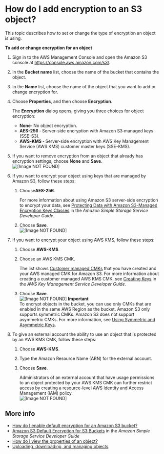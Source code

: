 # How do I add encryption to an S3 object?<a name="add-object-encryption"></a>

This topic describes how to set or change the type of encryption an object is using\. 

**To add or change encryption for an object**

1. Sign in to the AWS Management Console and open the Amazon S3 console at [https://console\.aws\.amazon\.com/s3/](https://console.aws.amazon.com/s3/)\.

1. In the **Bucket name** list, choose the name of the bucket that contains the object\.

1. In the **Name** list, choose the name of the object that you want to add or change encryption for\.

1. Choose **Properties**, and then choose **Encryption**\.

   The **Encryption** dialog opens, giving you three choices for object encryption:
   + **None**‐ No object encryption\.
   + **AES\-256** ‐ Server\-side encryption with Amazon S3‐managed keys \(SSE\-S3\)\.
   + **AWS‐KMS** ‐ Server\-side encryption with AWS Key Management Service \(AWS KMS\) customer master keys \(SSE\-KMS\)\.

1. If you want to remove encryption from an object that already has encryption settings, choose **None** and **Save**\.   
![\[Image NOT FOUND\]](http://docs.aws.amazon.com/AmazonS3/latest/user-guide/images/remove-encryption-none.png)

1. If you want to encrypt your object using keys that are managed by Amazon S3, follow these steps:

   1. Choose**AES\-256**\. 

      For more information about using Amazon S3 server\-side encryption to encrypt your data, see [Protecting Data with Amazon S3\-Managed Encryption Keys Classes](https://docs.aws.amazon.com/AmazonS3/latest/dev/UsingServerSideEncryption.html) in the *Amazon Simple Storage Service Developer Guide*\.

   1. Choose **Save**\.  
![\[Image NOT FOUND\]](http://docs.aws.amazon.com/AmazonS3/latest/user-guide/images/add-encryption-aes256.png)

1. If you want to encrypt your object using AWS KMS, follow these steps:

   1. Choose **AWS\-KMS**\.

   1. Choose an AWS KMS CMK\.

      The list shows [Customer managed CMKs](https://docs.aws.amazon.com/kms/latest/developerguide/concepts.html#customer-cmk) that you have created and your AWS managed CMK for Amazon S3\. For more information about creating a customer managed AWS KMS CMK, see [Creating Keys](https://docs.aws.amazon.com/kms/latest/developerguide/UsingServerSideEncryption.html) in the *AWS Key Management Service Developer Guide*\. 

   1. Choose **Save**\.  
![\[Image NOT FOUND\]](http://docs.aws.amazon.com/AmazonS3/latest/user-guide/images/add-encryption-kms-key.png)
**Important**  
To encrypt objects in the bucket, you can use only CMKs that are enabled in the same AWS Region as the bucket\. Amazon S3 only supports symmetric CMKs\. Amazon S3 does not support asymmetric CMKs\. For more information, see [Using Symmetric and Asymmetric Keys](https://docs.aws.amazon.com/kms/latest/developerguide/symmetric-asymmetric.html)\.

1. To give an external account the ability to use an object that is protected by an AWS KMS CMK, follow these steps: 

   1. Choose **AWS\-KMS**\.

   1. Type the Amazon Resource Name \(ARN\) for the external account\.

   1. Choose **Save**\.

      Administrators of an external account that have usage permissions to an object protected by your AWS KMS CMK can further restrict access by creating a resource\-level AWS Identity and Access Management \(IAM\) policy\.  
![\[Image NOT FOUND\]](http://docs.aws.amazon.com/AmazonS3/latest/user-guide/images/add-encryption-kms-select-custom-arn.png)

## More info<a name="add-object-encryption-moreinfo"></a>
+  [How do I enable default encryption for an Amazon S3 bucket?](default-bucket-encryption.md)
+ [Amazon S3 Default Encryption for S3 Buckets](https://docs.aws.amazon.com/AmazonS3/latest/dev/bucket-encryption.html) in the *Amazon Simple Storage Service Developer Guide*
+  [How do I view the properties of an object?](view-object-properties.md)
+  [Uploading, downloading, and managing objects](upload-download-objects.md)